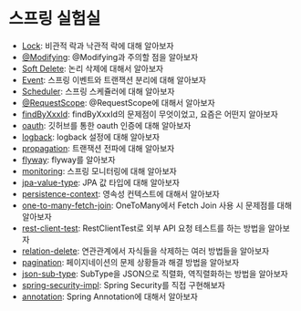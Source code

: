 # 스프링 실험실

- [Lock](./lock/README.md): 비관적 락과 낙관적 락에 대해 알아보자
- [@Modifying](./modifying/README.md): @Modifying과 주의할 점을 알아보자
- [Soft Delete](./soft-delete/README.md): 논리 삭제에 대해서 알아보자
- [Event](./event/README.md): 스프링 이벤트와 트랜잭션 분리에 대해 알아보자
- [Scheduler](./scheduler/README.md): 스프링 스케쥴러에 대해 알아보자
- [@RequestScope](./request-scope/README.md): @RequestScope에 대해서 알아보자
- [findByXxxId](./findByXxxId/README.md): findByXxxId의 문제점이 무엇이었고, 요즘은 어떤지 알아보자
- [oauth](./oauth/README.md): 깃허브를 통한 oauth 인증에 대해 알아보자
- [logback](./logback/README.md): logback 설정에 대해 알아보자
- [propagation](./propagation/README.md): 트랜잭션 전파에 대해 알아보자
- [flyway](./flyway/README.md): flyway를 알아보자
- [monitoring](./monitoring/README.md): 스프링 모니터링에 대해 알아보자
- [jpa-value-type](./jpa-value-type/README.md): JPA 값 타입에 대해 알아보자
- [persistence-context](./persistence-context/README.md): 영속성 컨텍스트에 대해서 알아보자
- [one-to-many-fetch-join](./one-to-many-fetch-join/README.md): OneToMany에서 Fetch Join 사용 시 문제점를 대해 알아보자
- [rest-client-test](./rest-client-test/README.md): RestClientTest로 외부 API 요청 테스트를 하는 방법을 알아보자
- [relation-delete](./relation-delete/README.md): 연관관계에서 자식들을 삭제하는 여러 방법들을 알아보자
- [pagination](./pagination/README.md): 페이지네이션의 문제 상황들과 해결 방법을 알아보자
- [json-sub-type](./json-sub-type/README.md): SubType을 JSON으로 직렬화, 역직렬화하는 방법을 알아보자
- [spring-security-impl](./spring-security-impl/README.md): Spring Security를 직접 구현해보자
- [annotation](./anno/README.md): Spring Annotation에 대해서 알아보자
